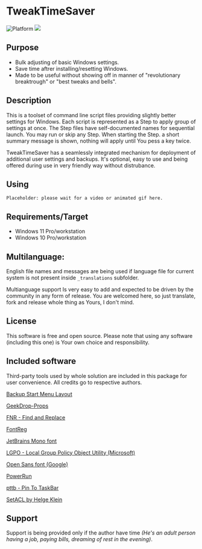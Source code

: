 # TweakTimeSaver

![Platform](https://img.shields.io/static/v1?label=platform&message=windows11/10&color=blue&style=flat) ![](https://img.shields.io/static/v1?label=code&message=bathfile&color=red&style=flat)

## Purpose

- Bulk adjusting of basic Windows settings.
- Save time aftrer installing/resetting Windows.
- Made to be useful without showing off in manner of "revolutionary breaktrough" or "best tweaks and bells".

## Description

This is a toolset of command line script files providing slightly better settings for Windows. Each script is represented as a Step to apply group of settings at once. The Step files have self-documented names for sequential launch. You may run or skip any Step. When starting the Step. a short summary message is shown, nothing will apply until You pess a key twice.

TweakTimeSaver has a seamlessly integrated mechanism for deployment of additional user settings and backups. It's optional, easy to use and being offered during use in very friendly way without distrubance.

## Using

```
Placeholder: please wait for a video or animated gif here.
```

## Requirements/Target

- Windows 11 Pro/workstation
- Windows 10 Pro/workstation

## Multilanguage:

English file names and messages are being used if language file for current system is not present inside `_translations` subfolder.

Multianguage support Is very easy to add and expected to be driven by the community in any form of release. You are welcomed here, so just translate, fork and release whole thing as Yours, I don't mind.

## License

This software is free and open source. Please note that using any software (including this one) is Your own choice and responsibility.

## Included software

Third-party tools used by whole solution are included in this package for user convenience. All credits go to respective authors.

[Backup Start Menu Layout](https://www.sordum.org/10997/backup-start-menu-layout-v1-6/)

[GeekDrop-Props](https://github.com/STaRDoGG/GeekDrop-Props)

[FNR - Find and Replace](http://findandreplace.io)

[FontReg](https://github.com/jason-jxc/FontReg)

[JetBrains Mono font](https://www.jetbrains.com/lp/mono/)

[LGPO - Local Group Policy Object Utility (Microsoft)](https://techcommunity.microsoft.com/t5/microsoft-security-baselines/lgpo-exe-local-group-policy-object-utility-v1-0/ba-p/701045)

[Open Sans font (Google)](https://fonts.google.com/specimen/Open+Sans)

[PowerRun](https://www.sordum.org/9416/powerrun-v1-6-run-with-highest-privileges/)

[pttb - Pin To TaskBar](https://https://github.com/0x546F6D/pttb_-_Pin_To_TaskBar)

[SetACL by Helge Klein](https://helgeklein.com/setacl/)

## Support

Support is being provided only if the author have time _(He's an adult person having a job, paying bills, dreaming of rest in the evening)_.
